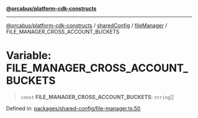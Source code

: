 [**@orcabus/platform-cdk-constructs**](../../../../../../README.md)

***

[@orcabus/platform-cdk-constructs](../../../../../../README.md) / [sharedConfig](../../../README.md) / [fileManager](../README.md) / FILE\_MANAGER\_CROSS\_ACCOUNT\_BUCKETS

# Variable: FILE\_MANAGER\_CROSS\_ACCOUNT\_BUCKETS

> `const` **FILE\_MANAGER\_CROSS\_ACCOUNT\_BUCKETS**: `string`[]

Defined in: [packages/shared-config/file-manager.ts:50](https://github.com/OrcaBus/platform-cdk-constructs/blob/main/packages/shared-config/file-manager.ts#L50)
